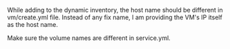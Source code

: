 While adding to the dynamic inventory, the host name should be different in vm/create.yml file. 
Instead of any fix name, I am providing the VM's IP itself as the host name.

Make sure the volume names are different in service.yml. 
